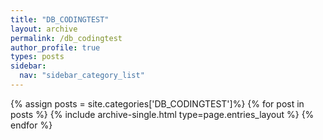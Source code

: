 ```yaml
---
title: "DB_CODINGTEST"
layout: archive
permalink: /db_codingtest
author_profile: true
types: posts
sidebar:
  nav: "sidebar_category_list"
---
```


{% assign posts = site.categories['DB_CODINGTEST']%}
{% for post in posts %}
  {% include archive-single.html type=page.entries_layout %}
{% endfor %}